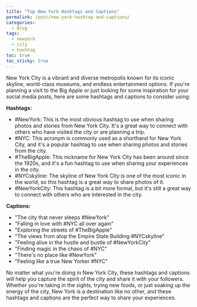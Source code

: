 ```yaml
---
title: "Top New York Hashtags and Captions"
permalink: /post/new-york-hashtag-and-captions/
categories:
  - Blog
tags:
  - newyork
  - city
  - hashtag
toc: true
toc_sticky: true
---
```


New York City is a vibrant and diverse metropolis known for its iconic skyline, world-class museums, and endless entertainment options. If you're planning a visit to the Big Apple or just looking for some inspiration for your social media posts, here are some hashtags and captions to consider using:

**Hashtags:**

* #NewYork: This is the most obvious hashtag to use when sharing photos and stories from New York City. It's a great way to connect with others who have visited the city or are planning a trip.
* #NYC: This acronym is commonly used as a shorthand for New York City, and it's a popular hashtag to use when sharing photos and stories from the city.
* #TheBigApple: This nickname for New York City has been around since the 1920s, and it's a fun hashtag to use when sharing your experiences in the city.
* #NYCskyline: The skyline of New York City is one of the most iconic in the world, so this hashtag is a great way to share photos of it.
* #NewYorkCity: This hashtag is a bit more formal, but it's still a great way to connect with others who are interested in the city.


**Captions:**

* "The city that never sleeps #NewYork"
* "Falling in love with #NYC all over again"
* "Exploring the streets of #TheBigApple"
* "The views from atop the Empire State Building #NYCskyline"
* "Feeling alive in the hustle and bustle of #NewYorkCity"
* "Finding magic in the chaos of #NYC"
* "There's no place like #NewYork"
* "Feeling like a true New Yorker #NYC"

No matter what you're doing in New York City, these hashtags and captions will help you capture the spirit of the city and share it with your followers. Whether you're taking in the sights, trying new foods, or just soaking up the energy of the city, New York is a destination like no other, and these hashtags and captions are the perfect way to share your experiences.